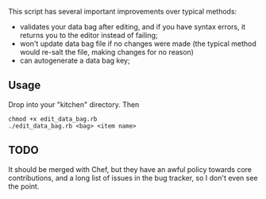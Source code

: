 This script has several important improvements over typical methods:

* validates your data bag after editing, and if you have syntax errors, it returns you to the editor instead of failing;
* won't update data bag file if no changes were made (the typical method would re-salt the file, making changes for no reason)
* can autogenerate a data bag key;

## Usage

Drop into your "kitchen" directory. Then

    chmod +x edit_data_bag.rb
    ./edit_data_bag.rb <bag> <item name>

## TODO

It should be merged with Chef, but they have an awful policy towards core contributions, and a long list of issues in the bug tracker, so I don't even see the point.